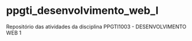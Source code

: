 # ppgti_desenvolvimento_web_I
Repositório das atividades da disciplina PPGTI1003 - DESENVOLVIMENTO WEB 1

